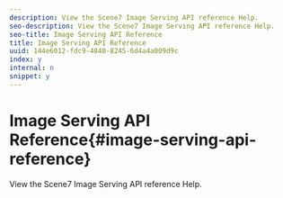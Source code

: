 ```yaml
---
description: View the Scene7 Image Serving API reference Help.
seo-description: View the Scene7 Image Serving API reference Help.
seo-title: Image Serving API Reference
title: Image Serving API Reference
uuid: 144e6012-fdc9-4840-8245-6d4a4a009d9c
index: y
internal: n
snippet: y
---
```


# Image Serving API Reference{#image-serving-api-reference}

View the Scene7 Image Serving API reference Help.

